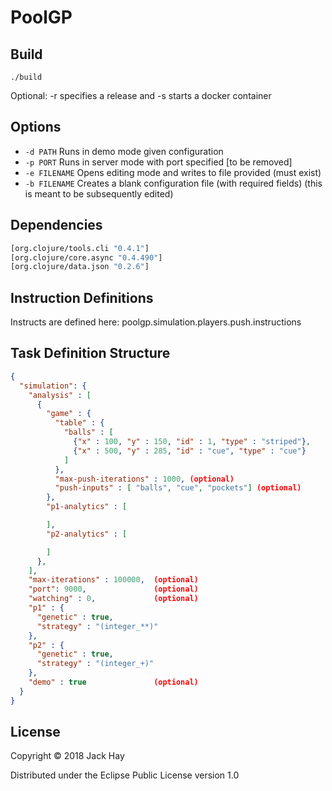 # PoolGP

## Build
```
./build
```
Optional: -r specifies a release and -s starts a docker container

## Options
- `-d PATH` Runs in demo mode given configuration
- `-p PORT` Runs in server mode with port specified [to be removed]
- `-e FILENAME` Opens editing mode and writes to file provided (must exist)
- `-b FILENAME` Creates a blank configuration file (with required fields) (this is meant to be subsequently edited)

## Dependencies
```clojure
[org.clojure/tools.cli "0.4.1"]
[org.clojure/core.async "0.4.490"]
[org.clojure/data.json "0.2.6"]
```

## Instruction Definitions
Instructs are defined here: poolgp.simulation.players.push.instructions

## Task Definition Structure
```json
{
  "simulation": {
    "analysis" : [
      {
        "game" : {
          "table" : {
            "balls" : [
              {"x" : 100, "y" : 150, "id" : 1, "type" : "striped"},
              {"x" : 500, "y" : 285, "id" : "cue", "type" : "cue"}
            ]
          },
          "max-push-iterations" : 1000, (optional)
          "push-inputs" : [ "balls", "cue", "pockets"] (optional)
        },
        "p1-analytics" : [

        ],
        "p2-analytics" : [

        ]
      },
    ],
    "max-iterations" : 100000,  (optional)
    "port": 9000,               (optional)
    "watching" : 0,             (optional)
    "p1" : {
      "genetic" : true,
      "strategy" : "(integer_**)"
    },
    "p2" : {
      "genetic" : true,
      "strategy" : "(integer_+)"
    },
    "demo" : true               (optional)
  }
}
```

## License

Copyright © 2018 Jack Hay

Distributed under the Eclipse Public License version 1.0
